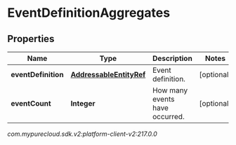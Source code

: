 # EventDefinitionAggregates


## Properties

| Name | Type | Description | Notes |
| ------------ | ------------- | ------------- | ------------- |
| **eventDefinition** | [**AddressableEntityRef**](AddressableEntityRef) | Event definition. |  [optional] |
| **eventCount** | **Integer** | How many events have occurred. |  [optional] |




_com.mypurecloud.sdk.v2:platform-client-v2:217.0.0_
